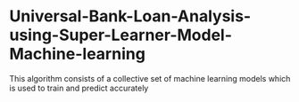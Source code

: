 # Universal-Bank-Loan-Analysis-using-Super-Learner-Model-Machine-learning
This algorithm consists of a collective set of machine learning models which is used to train and predict  accurately
